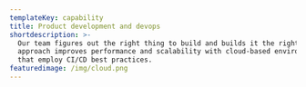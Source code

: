 ```yaml
---
templateKey: capability
title: Product development and devops
shortdescription: >-
  Our team figures out the right thing to build and builds it the right way. Our
  approach improves performance and scalability with cloud-based environments
  that employ CI/CD best practices.
featuredimage: /img/cloud.png
---
```


